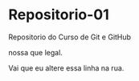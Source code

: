 # Repositorio-01
 Repositorio do Curso de Git e GitHub

nossa que legal.

Vai que eu altere essa linha na rua.
